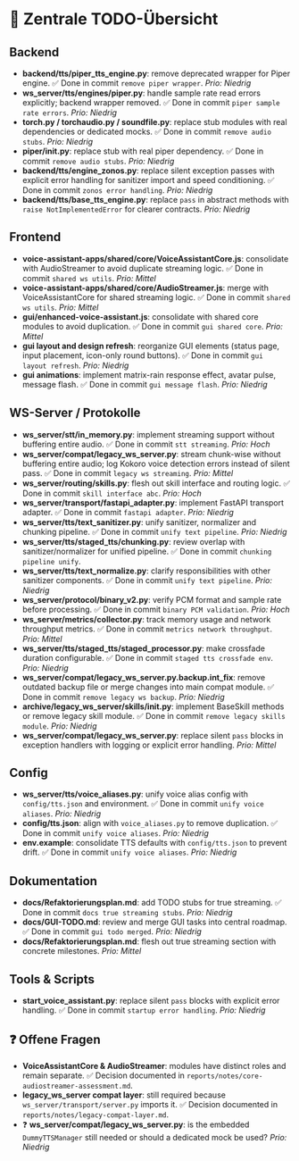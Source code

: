 # 📌 Zentrale TODO-Übersicht

## Backend
- **backend/tts/piper_tts_engine.py**: remove deprecated wrapper for Piper engine. ✅ Done in commit `remove piper wrapper`. _Prio: Niedrig_
- **ws_server/tts/engines/piper.py**: handle sample rate read errors explicitly; backend wrapper removed. ✅ Done in commit `piper sample rate errors`. _Prio: Niedrig_
- **torch.py / torchaudio.py / soundfile.py**: replace stub modules with real dependencies or dedicated mocks. ✅ Done in commit `remove audio stubs`. _Prio: Niedrig_
- **piper/__init__.py**: replace stub with real piper dependency. ✅ Done in commit `remove audio stubs`. _Prio: Niedrig_
- **backend/tts/engine_zonos.py**: replace silent exception passes with explicit error handling for sanitizer import and speed conditioning. ✅ Done in commit `zonos error handling`. _Prio: Niedrig_
- **backend/tts/base_tts_engine.py**: replace `pass` in abstract methods with `raise NotImplementedError` for clearer contracts. _Prio: Niedrig_

## Frontend
- **voice-assistant-apps/shared/core/VoiceAssistantCore.js**: consolidate with AudioStreamer to avoid duplicate streaming logic. ✅ Done in commit `shared ws utils`. _Prio: Mittel_
- **voice-assistant-apps/shared/core/AudioStreamer.js**: merge with VoiceAssistantCore for shared streaming logic. ✅ Done in commit `shared ws utils`. _Prio: Mittel_
- **gui/enhanced-voice-assistant.js**: consolidate with shared core modules to avoid duplication. ✅ Done in commit `gui shared core`. _Prio: Mittel_
- **gui layout and design refresh**: reorganize GUI elements (status page, input placement, icon-only round buttons). ✅ Done in commit `gui layout refresh`. _Prio: Niedrig_
- **gui animations**: implement matrix-rain response effect, avatar pulse, message flash. ✅ Done in commit `gui message flash`. _Prio: Niedrig_

## WS-Server / Protokolle
- **ws_server/stt/in_memory.py**: implement streaming support without buffering entire audio. ✅ Done in commit `stt streaming`. _Prio: Hoch_
- **ws_server/compat/legacy_ws_server.py**: stream chunk-wise without buffering entire audio; log Kokoro voice detection errors instead of silent pass. ✅ Done in commit `legacy ws streaming`. _Prio: Mittel_
- **ws_server/routing/skills.py**: flesh out skill interface and routing logic. ✅ Done in commit `skill interface abc`. _Prio: Hoch_
- **ws_server/transport/fastapi_adapter.py**: implement FastAPI transport adapter. ✅ Done in commit `fastapi adapter`. _Prio: Niedrig_
- **ws_server/tts/text_sanitizer.py**: unify sanitizer, normalizer and chunking pipeline. ✅ Done in commit `unify text pipeline`. _Prio: Niedrig_
- **ws_server/tts/staged_tts/chunking.py**: review overlap with sanitizer/normalizer for unified pipeline. ✅ Done in commit `chunking pipeline unify`.
- **ws_server/tts/text_normalize.py**: clarify responsibilities with other sanitizer components. ✅ Done in commit `unify text pipeline`. _Prio: Niedrig_
- **ws_server/protocol/binary_v2.py**: verify PCM format and sample rate before processing. ✅ Done in commit `binary PCM validation`. _Prio: Hoch_
- **ws_server/metrics/collector.py**: track memory usage and network throughput metrics. ✅ Done in commit `metrics network throughput`. _Prio: Mittel_
- **ws_server/tts/staged_tts/staged_processor.py**: make crossfade duration configurable. ✅ Done in commit `staged tts crossfade env`. _Prio: Niedrig_
- **ws_server/compat/legacy_ws_server.py.backup.int_fix**: remove outdated backup file or merge changes into main compat module. ✅ Done in commit `remove legacy ws backup`. _Prio: Niedrig_
- **archive/legacy_ws_server/skills/__init__.py**: implement BaseSkill methods or remove legacy skill module. ✅ Done in commit `remove legacy skills module`. _Prio: Niedrig_
- **ws_server/compat/legacy_ws_server.py**: replace silent `pass` blocks in exception handlers with logging or explicit error handling. _Prio: Mittel_

## Config
- **ws_server/tts/voice_aliases.py**: unify voice alias config with `config/tts.json` and environment. ✅ Done in commit `unify voice aliases`. _Prio: Niedrig_
- **config/tts.json**: align with `voice_aliases.py` to remove duplication. ✅ Done in commit `unify voice aliases`. _Prio: Niedrig_
- **env.example**: consolidate TTS defaults with `config/tts.json` to prevent drift. ✅ Done in commit `unify voice aliases`. _Prio: Niedrig_

## Dokumentation
- **docs/Refaktorierungsplan.md**: add TODO stubs for true streaming. ✅ Done in commit `docs true streaming stubs`. _Prio: Niedrig_
- **docs/GUI-TODO.md**: review and merge GUI tasks into central roadmap. ✅ Done in commit `gui todo merged`. _Prio: Niedrig_
- **docs/Refaktorierungsplan.md**: flesh out true streaming section with concrete milestones. _Prio: Mittel_

## Tools & Scripts
- **start_voice_assistant.py**: replace silent `pass` blocks with explicit error handling. ✅ Done in commit `startup error handling`. _Prio: Niedrig_

## ❓ Offene Fragen
- **VoiceAssistantCore & AudioStreamer**: modules have distinct roles and remain separate. ✅ Decision documented in `reports/notes/core-audiostreamer-assessment.md`.
- **legacy_ws_server compat layer**: still required because `ws_server/transport/server.py` imports it. ✅ Decision documented in `reports/notes/legacy-compat-layer.md`.
- ❓ **ws_server/compat/legacy_ws_server.py**: is the embedded `DummyTTSManager` still needed or should a dedicated mock be used? _Prio: Niedrig_
